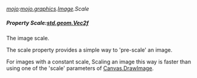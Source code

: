_[mojo](../../modules/mojo/mojo-module.md):[mojo.graphics](../../modules/mojo/mojo-graphics.md).[Image](../../modules/mojo/mojo-graphics-image.md).Scale_
##### Property Scale:[std.geom.Vec2f](../../modules/std/std-geom-vec2f.md)
The image scale.

The scale property provides a simple way to 'pre-scale' an image.

For images with a constant scale, Scaling an image this way is faster than using one of the 'scale' parameters of [Canvas.DrawImage](mojo-graphics-image-canvas.drawimage.md).
